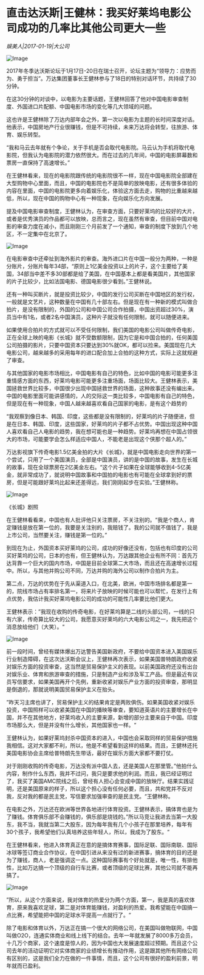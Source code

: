 # 直击达沃斯|王健林：我买好莱坞电影公司成功的几率比其他公司更大一些

*娱美人|2017-01-19|大公司*

![Image](http://si1.go2yd.com/get-image/0IwNDcWB4Mq)

2017年冬季达沃斯论坛于1月17日-20日在瑞士召开，论坛主题为“领导力：应势而为、勇于担当”。万达集团董事长王健林参与了18日的特别对话环节，共持续了30分钟。

在这30分钟的对谈中，以电影为主要话题，王健林回答了他对中国电影审查制度、外国进口片配额、中国电影市场的变化等几大领域的问题。

这也许是王健林除了万达内部年会之外，第一次以电影为主题的长时间深度对话。他表示，中国房地产行业很赚钱，但是不可持续，未来万达将会转型，往旅游、体育、娱乐转型。

“我和马云去年就有个争论，关于手机是否会取代电影院。马云认为手机将取代电影院，但我认为电影院的潜力依然很大。而在过去的几年间，中国的电影屏幕数和票房一直保持了高速增长。”

在王健林看来，现在的电影院跟传统的电影院很不一样，现在中国电影院全部建在大型购物中心里面，而且，中国的电影院也不是简单的放映电影，还有很多体验的内容在里面，中国的电影院更多向着娱乐化，体验这方面去走，购物的比重越来越低，所以，现在中国的购物中心有一种现象，在向娱乐化方向发展。

提及中国电影审查制度，王健林认为，在审查方面，只要好莱坞的比较好的大片，或者是优秀演员的作品都可以放映，总而言之，现在虽然有审查，但目前中国对电影的审查力度在减小，而且刚刚三个月前发了一个通知，审查的制度下放到几个地区，不一定集中在北京了。

![Image](http://si1.go2yd.com/get-image/0IwNDgcxOgi)

在电影审查中还牵扯到海外影片的审查。海外进口片在中国一般分为两种，一种是分账片，分账片每年34部，“原则上1亿美金投资以上的片子，这个主要给了美国，34部当中差不多30部都是给了美国，在中国基本上都是看美国片，其他国家的片子比较少，比如法国电影、德国电影很少看到。”王健林说。

还有一种叫买断片，就是投资比较少，中国的发行公司买断在中国地区的发行权，一般就是文艺片，这种数量在中国有几十部左右。但是现在有一种新的模式叫做合拍片，是没有限制的，外国的公司和中国公司合作拍摄，中国出资超过30%，演员当中有1名，或者2名中国演员，这种片子就没有任何限制，就可以随便进来。

如果使用合拍片的方式就可以不受任何限制，我们美国的电影公司叫做传奇电影，正在全球上映的电影《长城》就不受数额限制，因为它是和中国合拍的，任何美国公司拍摄的影片，只要中国资本只要达到30%就OK，都可以捡来。美国现在几大电影公司，越来越多的采用每年的进口配合加上合拍的这种方式，实际上这就规避了审查。

与其他国家的电影市场相比，中国电影有自己的特色，比如中国的电影可能更多注重情感方面的东西，好莱坞电影可能更多注重场面，场面比较大。王健林表示，美国拯救世界比较多，中国很少出现中国拯救世界的场面，这种故事还没有编出来。中国的电影里面可能讲感情的，人的交际这一类比较多，中国电影有自己的特色，但是现在有一种现象，中国人越来越喜欢看自己国家的电影，是有这个趋势的

“我观察到像日本、韩国、印度，这些都是没有限制的，好莱坞的片子随便进，但是在日本、韩国、印度，这些国家，好莱坞的片子都不占优势。中国出现这种中国人喜欢看自己人电影的趋势，我在想可能也是一种趋势。好莱坞再想在中国占领很大的市场，可能要学会怎么样适应中国人，不能老是出现这个侠那个超人的。”

万达影视旗下传奇电影1.5亿美金拍的大片《长城》，就是中国电影走向世界的第一个尝试，只用了一个美国演员，全部是中国演员，讲的是中国的故事，发生在长城的故事，现在全球票房在2亿美金左右。“这个片子如果在全球能够收到4-5亿美金，就非常成功了，就说明中国故事和中国拍的电影也有可能在全球拿到好的票房，但是可能跟好莱坞比起来还差得远，我们刚刚起步在实验。”王健林称。

![Image](http://si1.go2yd.com/get-image/0IwNDdrA7Rw)

《长城》剧照

在王健林看看来，中国也有人批评他只关注票房，不关注别的。“我是个商人，肯定赚钱是放在第一位的，我要是关注别的，我赔钱了。我的公司就不值钱了，我是上市公司，当然要关注，赚钱是第一位的。”

到现在为止，外国资本买好莱坞的公司，成功的好像还没有，包括也有印度的公司买好莱坞的公司，日本的也有，但王健林认为，万达跟其他企业有所不同：首先万达背靠一个巨大的国内市场，中国是目前全球第二大市场，而且还在高速增长过程中。所以，与其他并购公司不同，万达并购的海外公司以制作合拍片为主。

第二点，万达的优势在于先从渠道入口，在北美，欧洲，中国市场排名都是第一的，院线市场占有率排名第一，将来片子放映的时候可能也可以帮忙，在发行上有点优势，我估计我买好莱坞电影公司的成功的可能性几率要比他们更大。

王健林表示：”我现在收购的传奇电影，在好莱坞算是二线的头部公司，一线的只有六家，传奇算比较大的公司，我愿意买好莱坞的六大电影公司之一，我先把这个消息放给他们（大笑）。“

![Image](http://si1.go2yd.com/get-image/0IwNDhfnvYu)

前一段时间，曾经有媒体爆出万达警告美国新政府，不要给中国资本进入美国娱乐行业制造障碍，在这次达沃斯会议上，王健林再次表示，如果美国普特朗政府收紧对娱乐方面的投资审查，这当然是贸易保护主义的表现。以前美国政府还没有出台对娱乐业、体育和旅游审查的措施，只是制造产业和涉及军工产品。但是最近有议员写信要求，如果美国再开个先例，重新收紧对娱乐产业方面的投资审查，那明显是倒退的，那就说明美国贸易保护主义在抬头。

”昨天习主席也讲了，贸易保护主义的结果肯定是两败俱伤。如果美国收紧对娱乐投资，中国照样可以收紧美国在中国的播映等审查，要知道英语片的主要增长在中国，并不在其他地方，好莱坞收入的主要来源，新增的部分主要来自于中国。印度市场那么大，但是并没有什么增长，其他国家也一样。“

王健林认为，如果好莱坞封杀中国资本的进入，中国也会采取同样的贸易保护措施我相信。这对大家都不利，所以，他是不希望看到这样的结果。而且，王健林还托美国电影协会主席给普特朗先生带话，最好在娱乐方面大家都不要打仗。

对于刚刚收购的传奇电影，万达没有派中国人去，还是美国人在那里管。”他拍什么内容，制作什么东西，我并不过问，我只是要求他的利润。而且，我已经证明过了，我买了美国AMC院线之后，曾经有人担心会变成中国的放映厅。结果实践证明，还是美国原来的样子，所以这个担心没有任何必要，而且，共和党并不反对我，反对我的都是民主党，写信要求加强审查的是民主党。“王健林称。

在电影之外，万达还在欧洲等世界各地进行体育投资。王健林表示，搞体育也是为了赚钱。体育俱乐部不会赚钱的，俱乐部是烧钱的。”所以马竞让我进去当第一大股东，我不当，我就当第二大股东，因为每年我有几个小孩子在那里培养，每年有30个孩子，我希望他们认真培养这些年轻人，所以，我成为了股东。“

在王健林看来，他进入体育真正在意的是搞体育赛事，国际足联、国际南联、国际冰球等签订商业合作协议，在中国引进从来没有过的新进赛事，搞体育的目的还是为了赚钱，商人，老是强调这一点。这种国际赛事有个好处就是，唯一性，有排他性，比如万达搞一个顶级的自行车比赛，或者顶级的足球比赛，其他公司就不能再搞了。

![Image](http://si1.go2yd.com/get-image/0IwNDfOvlcu)

”所以，从这个方面来说，我对体育的热爱分为两个方面，第一，我是真的喜欢体育，原来我喜欢足球，第二是对体育能赚钱，对盈利的热爱。我希望能在中国搞一点比赛，希望能把中国的足球水平提高一点就行了。“

除了电影和体育以外，万达正在搞一个很大的网络公司，在美国叫做物联网，中国叫做O2O，连通实体商业和线上线下的结合。去年一年就发展了8000多万会员，十几万个商家，这个速度是惊人的，因为中国也大发展速度超过预期。而且这个公司去年的活动证明它对实体商家的业绩增长有推动作用，这是跟其他所有网络公司有区别的，这是我们全力在做的一件事情，而且，这个公司有很好的盈利前景，明年就而已盈利。

